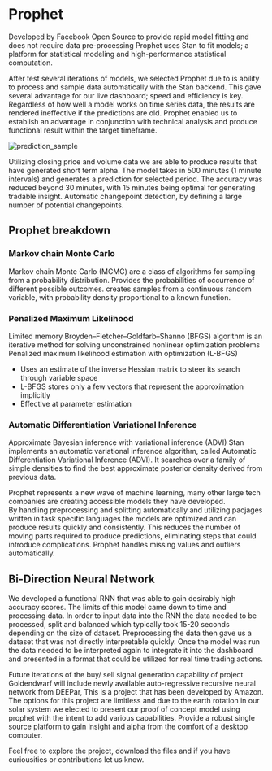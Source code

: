 # Prophet

Developed by Facebook Open Source to provide rapid model fitting and does not require data pre-processing 
Prophet uses Stan to fit models; a platform for statistical modeling and high-performance statistical computation.

After test several iterations of models, we selected Prophet due to is ability to process and sample data automatically with the Stan backend.
This gave several advantage for our live dashboard; speed and efficiency is key. Regardless of how well a model works on time series data, the results are rendered
ineffective if the predictions are old.  Prophet enabled us to establish an advantage in conjunction with technical analysis and produce functional result within the target 
timeframe.

![prediction_sample](https://user-images.githubusercontent.com/31022640/128647236-ef162c6f-d3dc-4fd9-b61d-b86f261b4af1.png)

Utilizing closing price and volume data we are able to produce results that have generated short term alpha.
The model takes in 500 minutes (1 minute intervals) and generates a prediction for selected period.
The accuracy was reduced beyond 30 minutes, with 15 minutes being optimal for generating tradable insight.
Automatic changepoint detection, by defining a large number of potential changepoints.

## Prophet breakdown

### Markov chain Monte Carlo

Markov chain Monte Carlo (MCMC) are a class of algorithms for sampling from a probability distribution.
Provides the probabilities of occurrence of different possible outcomes.
creates samples from a continuous random variable, with probability density proportional to a known function.

### Penalized Maximum Likelihood

Limited memory Broyden–Fletcher–Goldfarb–Shanno (BFGS) algorithm is an iterative method for solving unconstrained nonlinear optimization problems
Penalized maximum likelihood estimation with optimization (L-BFGS)
  - Uses an estimate of the inverse Hessian matrix to steer its search through variable space
  - L-BFGS stores only a few vectors that represent the approximation implicitly
  - Effective at parameter estimation
 
### Automatic Differentiation Variational Inference

Approximate Bayesian inference with variational inference (ADVI)
Stan implements an automatic variational inference algorithm, called Automatic Differentiation Variational Inference (ADVI).
It searches over a family of simple densities to find the best approximate posterior density derived from previous data.

Prophet represents a new wave of machine learning, many other large tech companies are creating accessible models they have developed.  
By handling preprocessing and splitting automatically and utilizing pacjages written in task specific languages the models are optimized 
and can produce results quickly and consistently.  This reduces the number of moving parts required to produce predictions, eliminating steps
that could introduce complications. Prophet handles missing values and outliers automatically.


## Bi-Direction Neural Network

We developed a functional RNN that was able to gain desirably high accuracy scores.  The limits of this model came down to time and processing data.
In order to input data into the RNN the data needed to be processed, split and balanced which typically took 15-20 seconds depending on the size of dataset.
Preprocessing the data then gave us a dataset that was not directly interpretable quickly.  Once the model was run the data needed to be interpreted again to integrate it into 
the dashboard and presented in a format that could be utilized for real time trading actions.  

Future iterations of the buy/ sell signal generation capability of project Goldendwarf will include newly available auto-regressive recursive neural network from DEEPar,
This is a project that has been developed by Amazon.  The options for this project are limitless and due to the earth rotation in our solar system we elected to present our
proof of concept model using prophet with the intent to add various capabilities. Provide a robust single source platform to gain insight and alpha 
from the comfort of a desktop computer.

Feel free to explore the project, download the files and if you have curiousities or contributions let us know.







